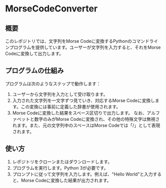 # MorseCodeConverter
## 概要
このレポジトリでは、文字列をMorse Codeに変換するPythonのコマンドラインプログラムを提供しています。ユーザーが文字列を入力すると、それをMorse Codeに変換して出力します。

## プログラムの仕組み
プログラムは次のようなステップで動作します：

1. ユーザーから文字列を入力として受け取ります。
2. 入力された文字列を一文字ずつ見ていき、対応するMorse Codeに変換します。この変換には事前に定義した辞書が使用されます。
3. Morse Codeに変換した結果をスペース区切りで出力します。
なお、アルファベットと数字のみがMorse Codeに変換され、その他の特殊文字は無視されます。また、元の文字列中のスペースはMorse Codeでは「/」として表現されます。

## 使い方
1. レポジトリをクローンまたはダウンロードします。
2. プログラムを実行します。Python 3が必要です。
3. プロンプトに従って文字列を入力します。例えば、"Hello World"と入力すると、Morse Codeに変換した結果が出力されます。
